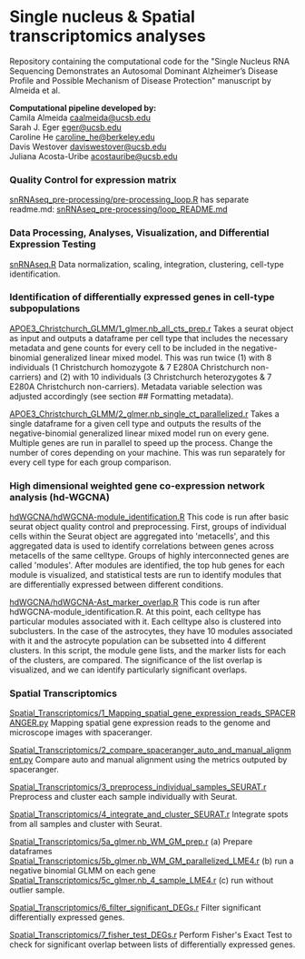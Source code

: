 # Single nucleus & Spatial transcriptomics analyses

Repository containing the computational code for the "Single Nucleus RNA Sequencing Demonstrates an Autosomal Dominant Alzheimer’s Disease Profile and Possible Mechanism of Disease Protection" manuscript by Almeida et al.

**Computational pipeline developed by:**\
Camila Almeida <caalmeida@ucsb.edu>\
Sarah J. Eger <eger@ucsb.edu>\
Caroline He <caroline_he@berkeley.edu>\
Davis Westover <daviswestover@ucsb.edu>\
Juliana Acosta-Uribe <acostauribe@ucsb.edu>

### **Quality Control for expression matrix**

[snRNAseq_pre-processing/pre-processing_loop.R](https://github.com/acostauribe/nucseq-PSEN1-E280A/blob/main/snRNAseq_pre-processing/pre-processing_loop.R) has separate readme.md: [snRNAseq_pre-processing/loop_README.md](https://github.com/acostauribe/nucseq-PSEN1-E280A/blob/main/snRNAseq_pre-processing/loop_README.md)

### **Data Processing, Analyses, Visualization, and Differential Expression Testing**

[snRNAseq.R](https://github.com/KosikLabUCSB/nucseq-PSEN1-E280A/blob/main/snRNAseq.R)
Data normalization, scaling, integration, clustering, cell-type identification.

### **Identification of differentially expressed genes in cell-type subpopulations**

[APOE3_Christchurch_GLMM/1_glmer.nb_all_cts_prep.r](https://github.com/acostauribe/nucseq-PSEN1-E280A/blob/main/APOE3_Christchurch_GLMM/1_glmer.nb_all_cts_prep.r)
Takes a seurat object as input and outputs a dataframe per cell type that includes the necessary metadata and gene counts for every cell to be included in the negative-binomial generalized linear mixed model. This was run twice (1) with 8 individuals (1 Christchurch homozygote & 7 E280A Christchurch non-carriers) and (2) with 10 individuals (3 Christchurch heterozygotes & 7 E280A Christchurch non-carriers). Metadata variable selection was adjusted accordingly (see section ## Formatting metadata).

[APOE3_Christchurch_GLMM/2_glmer.nb_single_ct_parallelized.r](https://github.com/acostauribe/nucseq-PSEN1-E280A/blob/main/APOE3_Christchurch_GLMM/2_glmer.nb_single_ct_parallelized.r)
Takes a single dataframe for a given cell type and outputs the results of the negative-binomial generalized linear mixed model run on every gene. Multiple genes are run in parallel to speed up the process. Change the number of cores depending on your machine. This was run separately for every cell type for each group comparison.

### **High dimensional weighted gene co-expression network analysis (hd-WGCNA)**

[hdWGCNA/hdWGCNA-module_identification.R](https://github.com/KosikLabUCSB/nucseq-PSEN1-E280A/blob/main/hdWGCNA/hdWGCNA-module_identification.R)
This code is run after basic seurat object quality control and preprocessing. First, groups of individual cells within the Seurat object are aggregated into 'metacells', and this aggregated data is used to identify correlations between genes across metacells of the same celltype. Groups of highly interconnected genes are called 'modules'. After modules are identified, the top hub genes for each module is visualized, and statistical tests are run to identify modules that are differentially expressed between different conditions.

[hdWGCNA/hdWGCNA-Ast_marker_overlap.R](https://github.com/KosikLabUCSB/nucseq-PSEN1-E280A/blob/main/hdWGCNA/hdWGCNA-Ast_marker_overlap.R)
This code is run after hdWGCNA-module_identification.R. At this point, each celltype has particular modules associated with it. Each celltype also is clustered into subclusters. In the case of the astrocytes, they have 10 modules associated with it and the astrocyte population can be subsetted into 4 different clusters. In this script, the module gene lists, and the marker lists for each of the clusters, are compared. The significance of the list overlap is visualized, and we can identify particularly significant overlaps.

### **Spatial Transcriptomics**

[Spatial_Transcriptomics/1_Mapping_spatial_gene_expression_reads_SPACERANGER.py](https://github.com/acostauribe/nucseq-PSEN1-E280A/blob/main/Spatial_Transcriptomics/1_Mapping_spatial_gene_expression_reads_SPACERANGER.py)
Mapping spatial gene expression reads to the genome and microscope images with spaceranger.

[Spatial_Transcriptomics/2_compare_spaceranger_auto_and_manual_alignment.py](https://github.com/acostauribe/nucseq-PSEN1-E280A/blob/main/Spatial_Transcriptomics/2_compare_spaceranger_auto_and_manual_alignment.py) Compare auto and manual alignment using the metrics outputed by spaceranger.

[Spatial_Transcriptomics/3_preprocess_individual_samples_SEURAT.r](https://github.com/acostauribe/nucseq-PSEN1-E280A/blob/main/Spatial_Transcriptomics/3_preprocess_individual_samples_SEURAT.r) Preprocess and cluster each sample individually with Seurat.

[Spatial_Transcriptomics/4_integrate_and_cluster_SEURAT.r](https://github.com/acostauribe/nucseq-PSEN1-E280A/blob/main/Spatial_Transcriptomics/4_integrate_and_cluster_SEURAT.r) Integrate spots from all samples and cluster with Seurat.

[Spatial_Transcriptomics/5a_glmer.nb_WM_GM_prep.r](https://github.com/acostauribe/nucseq-PSEN1-E280A/blob/main/Spatial_Transcriptomics/5a_glmer.nb_WM_GM_prep.r) (a) Prepare dataframes
[Spatial_Transcriptomics/5b_glmer.nb_WM_GM_parallelized_LME4.r](https://github.com/acostauribe/nucseq-PSEN1-E280A/blob/main/Spatial_Transcriptomics/5b_glmer.nb_WM_GM_parallelized_LME4.r) (b) run a negative binomial GLMM on each gene
[Spatial_Transcriptomics/5c_glmer.nb_4_sample_LME4.r](https://github.com/acostauribe/nucseq-PSEN1-E280A/blob/main/Spatial_Transcriptomics/5c_glmer.nb_4_sample_LME4.r) (c) run without outlier sample.

[Spatial_Transcriptomics/6_filter_significant_DEGs.r](https://github.com/acostauribe/nucseq-PSEN1-E280A/blob/main/Spatial_Transcriptomics/6_filter_significant_DEGs.r) Filter significant differentially expressed genes.

[Spatial_Transcriptomics/7_fisher_test_DEGs.r](https://github.com/acostauribe/nucseq-PSEN1-E280A/blob/main/Spatial_Transcriptomics/7_fisher_test_DEGs.r) Perform Fisher's Exact Test to check for significant overlap between lists of differentially expressed genes.
